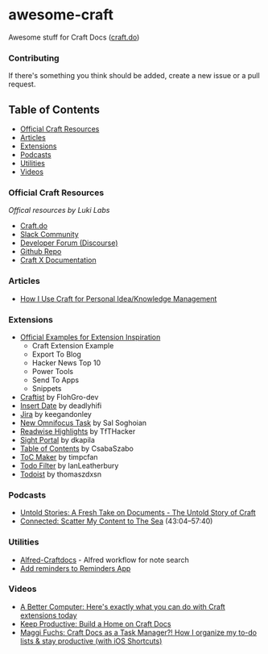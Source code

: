 # awesome-craft
Awesome stuff for Craft Docs ([craft.do](https://www.craft.do))

### Contributing

If there's something you think should be added, create a new issue or a pull request.

## Table of Contents
- [Official Craft Resources](#official-craft-resources)
- [Articles](#articles)
- [Extensions](#extensions)
- [Podcasts](#podcasts)
- [Utilities](#utilities)
- [Videos](#videos)

### Official Craft Resources
*Offical resources by Luki Labs*

- [Craft.do](https://www.craft.do)
- [Slack Community](https://craft.do/community)
- [Developer Forum (Discourse)](https://forum.developer.craft.do)
- [Github Repo](https://github.com/craftdocs)
- [Craft X Documentation](https://documentation.developer.craft.do)

### Articles

- [How I Use Craft for Personal Idea/Knowledge Management](https://jessejanderson.medium.com/how-i-use-craft-for-personal-idea-knowledge-management-7f77cdc9031)

### Extensions

- [Official Examples for Extension Inspiration](https://github.com/craftdocs/craft-extension-inspirations)
  - Craft Extension Example
  - Export To Blog
  - Hacker News Top 10
  - Power Tools
  - Send To Apps
  - Snippets
- [Craftist](https://github.com/FlohGro-dev/Craftist) by FlohGro-dev
- [Insert Date](https://github.com/deadlyhifi/craft-x-insert-date) by deadlyhifi
- [Jira](https://github.com/keegandonley/jira-craft-extension) by keegandonley
- [New Omnifocus Task](https://omni-automation.com/craft/omnifocus-new-task.html) by Sal Soghoian
- [Readwise Highlights](https://github.com/TfTHacker/craft42-readwise) by TfTHacker
- [Sight Portal](https://github.com/dkapila/Craft-SightPortal) by dkapila
- [Table of Contents](https://github.com/CsabaSzabo/craft-extension-table-of-content) by CsabaSzabo
- [ToC Maker](https://github.com/timpcfan/craft-toc-maker) by timpcfan
- [Todo Filter](https://github.com/IanLeatherbury/todo-filter) by IanLeatherbury
- [Todoist](https://github.com/thomaszdxsn/craft-todoist) by thomaszdxsn

### Podcasts

- [Untold Stories: A Fresh Take on Documents - The Untold Story of Craft](https://soundcloud.com/untold-stories-podcast/a-fresh-take-on-documents-the-untold-story-of-craft)
- [Connected: Scatter My Content to The Sea](https://www.relay.fm/connected/375) (43:04–57:40)

### Utilities

- [Alfred-Craftdocs](https://github.com/kudrykv/alfred-craftdocs) - Alfred workflow for note search
- [Add reminders to Reminders App](https://www.reddit.com/r/CraftDocs/comments/sscaq2/add_reminders_from_the_reminders_app_w_clickable/)

### Videos

- [A Better Computer: Here's exactly what you can do with Craft extensions today](https://youtu.be/UOj4DVPTy7Q)
- [Keep Productive: Build a Home on Craft Docs](https://youtu.be/XVzlq30ThLs)
- [Maggi Fuchs: Craft Docs as a Task Manager?! How I organize my to-do lists & stay productive (with iOS Shortcuts)](https://youtu.be/V5aeMqWc2Ac)
